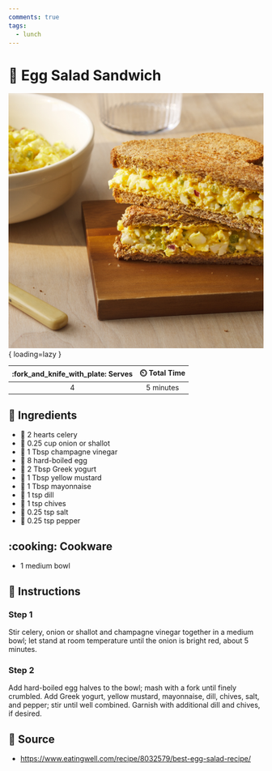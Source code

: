 ```yaml
---
comments: true
tags:
  - lunch
---
```

# :sandwich: Egg Salad Sandwich

![Egg Salad Sandwich](../assets/images/egg-salad-sandwich.jpg){ loading=lazy }

| :fork_and_knife_with_plate: Serves | :timer_clock: Total Time |
|:----------------------------------:|:-----------------------: |
| 4 | 5 minutes |

## :salt: Ingredients

- :leafy_green: 2 hearts celery
- :onion: 0.25 cup onion or shallot
- :sake: 1 Tbsp champagne vinegar
- :egg: 8 hard-boiled egg
- :microbe: 2 Tbsp Greek yogurt
- :hotdog: 1 Tbsp yellow mustard
- :egg: 1 Tbsp mayonnaise
- :seedling: 1 tsp dill
- :seedling: 1 tsp chives
- :salt: 0.25 tsp salt
- :salt: 0.25 tsp pepper

## :cooking: Cookware

- 1 medium bowl

## :pencil: Instructions

### Step 1

Stir celery, onion or shallot and champagne vinegar together in a medium bowl; let stand at room temperature until the
onion is bright red, about 5 minutes.

### Step 2

Add hard-boiled egg halves to the bowl; mash with a fork until finely crumbled. Add Greek yogurt, yellow mustard,
mayonnaise, dill, chives, salt, and pepper; stir until well combined. Garnish with additional dill and chives, if
desired.

## :link: Source

- <https://www.eatingwell.com/recipe/8032579/best-egg-salad-recipe/>
